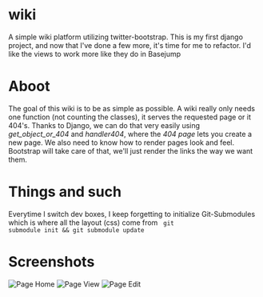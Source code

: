 wiki
====
A simple wiki platform utilizing twitter-bootstrap.
This is my first django project, and now that I've done a few more, it's time for me to refactor.  I'd like the views to work more like they do in Basejump

Aboot
===
The goal of this wiki is to be as simple as possible.
A wiki really only needs one function (not counting the classes), it serves the requested page or it 404's.  Thanks to Django, we can do that very easily using <i>get_object_or_404</i> and <i>handler404</i>, where the <i>404 page</i> lets you create a new page.  We also need to know how to render pages look and feel.  Bootstrap will take care of that, we'll just render the links the way we want them.

Things and such
===
Everytime I switch dev boxes, I keep forgetting to initialize Git-Submodules which is where all the layout (css) come from
<code>
git submodule init && git submodule update
</code>

Screenshots
===
![Page Home](https://raw.github.com/kplimack/wiki/master/screenshot_home.png)
![Page View](https://raw.github.com/kplimack/wiki/master/screenshot.png)
![Page Edit](https://raw.github.com/kplimack/wiki/master/screenshot_editmode.png)
